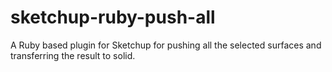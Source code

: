 # sketchup-ruby-push-all
A Ruby based plugin for Sketchup for pushing all the selected surfaces and transferring the result to solid.
